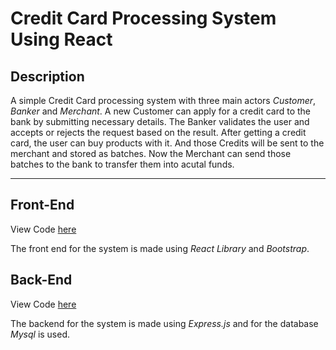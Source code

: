 # Credit Card Processing System Using React 


## Description

A simple Credit Card processing system with three main actors *Customer*, *Banker* and *Merchant*.
A new Customer can apply for a credit card to the bank by submitting necessary details.
The Banker validates the user and accepts or rejects the request based on the result.
After getting a credit card, the user can buy products with it. And those Credits will be sent to the merchant and stored as batches. Now the Merchant can send those batches to the bank to transfer them into acutal funds. 

___

## Front-End

View Code [here](https://github.com/JaimugilC/react-ccps/tree/main/client)

The front end for the system is made using *React Library* and *Bootstrap*.

## Back-End

View Code [here](https://github.com/JaimugilC/react-ccps/tree/main/server)

The backend for the system is made using *Express.js* and for the database *Mysql* is used.